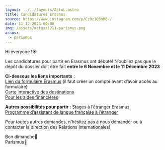```yaml
---
layout: ../../layouts/ActuL.astro
title: Candidatures Erasmus
source: https://www.instagram.com/p/Cz0z1Q6oM6-/
date: 11-12-2023 00:00
img: /assets/actus/1211-parismus.png
assos:
  - parismus
---
```


Hi everyone !☀️

Les candidatures pour partir en Erasmus ont débuté! N’oubliez pas que le dépôt du dossier doit être fait __entre le 6 Novembre et le 11 Décembre 2023__

__Ci-dessous les liens importants__ :  
[Lien du formulaire Erasmus](https://paris4.moveonfr.com/form/651d5f5464819ee5500f0197/fra) (il faut créer un compte avant d’avoir accès au formulaire)  
[Carte interactive des destinations](https://paris4.moveonfr.com/publisher/1/fra)  
[Pour les aides financières](https://ent.sorbonne-universite.fr/lettresetudiants/fr/relationsinternationales/partir-a-etranger/aides-ala-mobilite-sur-criteres-sociaux.html)  

__Autres possibilités pour partir__ : 
[Stages à l’étranger Erasmus](https://erasmusintern.org/)  
[Programme d’assistant de langue française à l’étranger](https://www.france-educationinternational.fr/partir-letranger/devenirassistant-de-langue-francaiseletranger?langue=fr)

Pour toutes autres demandes, n’hésitez pas à nous demander ou à contacter la direction des Relations Internationales!  

Bon dimanche💙  
Parismus💙  